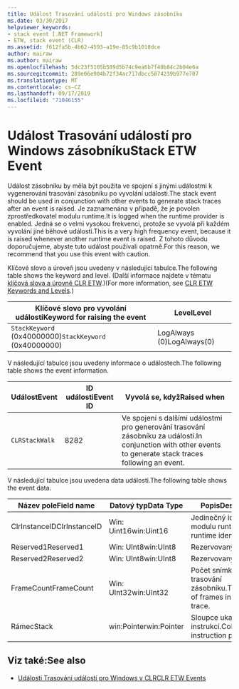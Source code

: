```yaml
---
title: Událost Trasování událostí pro Windows zásobníku
ms.date: 03/30/2017
helpviewer_keywords:
- stack event [.NET Framework]
- ETW, stack event (CLR)
ms.assetid: f612fa5b-4b62-4593-a19e-85c9b1018dce
author: mairaw
ms.author: mairaw
ms.openlocfilehash: 5dc23f5105b589d5b74c9ea6b7f40b84c2b04e6a
ms.sourcegitcommit: 289e06e904b72f34ac717dbcc5074239b977e707
ms.translationtype: MT
ms.contentlocale: cs-CZ
ms.lasthandoff: 09/17/2019
ms.locfileid: "71046155"
---
```

# <a name="stack-etw-event"></a><span data-ttu-id="8f7c0-102">Událost Trasování událostí pro Windows zásobníku</span><span class="sxs-lookup"><span data-stu-id="8f7c0-102">Stack ETW Event</span></span>
<span data-ttu-id="8f7c0-103">Událost zásobníku by měla být použita ve spojení s jinými událostmi k vygenerování trasování zásobníku po vyvolání události.</span><span class="sxs-lookup"><span data-stu-id="8f7c0-103">The stack event should be used in conjunction with other events to generate stack traces after an event is raised.</span></span> <span data-ttu-id="8f7c0-104">Je zaznamenána v případě, že je povolen zprostředkovatel modulu runtime.</span><span class="sxs-lookup"><span data-stu-id="8f7c0-104">It is logged when the runtime provider is enabled.</span></span> <span data-ttu-id="8f7c0-105">Jedná se o velmi vysokou frekvenci, protože se vyvolá při každém vyvolání jiné běhové události.</span><span class="sxs-lookup"><span data-stu-id="8f7c0-105">This is a very high frequency event, because it is raised whenever another runtime event is raised.</span></span> <span data-ttu-id="8f7c0-106">Z tohoto důvodu doporučujeme, abyste tuto událost používali opatrně.</span><span class="sxs-lookup"><span data-stu-id="8f7c0-106">For this reason, we recommend that you use this event with caution.</span></span>  
  
 <span data-ttu-id="8f7c0-107">Klíčové slovo a úroveň jsou uvedeny v následující tabulce.</span><span class="sxs-lookup"><span data-stu-id="8f7c0-107">The following table shows the keyword and level.</span></span> <span data-ttu-id="8f7c0-108">(Další informace najdete v tématu [klíčová slova a úrovně CLR ETW](clr-etw-keywords-and-levels.md).)</span><span class="sxs-lookup"><span data-stu-id="8f7c0-108">(For more information, see [CLR ETW Keywords and Levels](clr-etw-keywords-and-levels.md).)</span></span>  
  
|<span data-ttu-id="8f7c0-109">Klíčové slovo pro vyvolání události</span><span class="sxs-lookup"><span data-stu-id="8f7c0-109">Keyword for raising the event</span></span>|<span data-ttu-id="8f7c0-110">Level</span><span class="sxs-lookup"><span data-stu-id="8f7c0-110">Level</span></span>|  
|-----------------------------------|-----------|  
|<span data-ttu-id="8f7c0-111">`StackKeyword` (0x40000000)</span><span class="sxs-lookup"><span data-stu-id="8f7c0-111">`StackKeyword` (0x40000000)</span></span>|<span data-ttu-id="8f7c0-112">LogAlways (0)</span><span class="sxs-lookup"><span data-stu-id="8f7c0-112">LogAlways(0)</span></span>|  
  
 <span data-ttu-id="8f7c0-113">V následující tabulce jsou uvedeny informace o událostech.</span><span class="sxs-lookup"><span data-stu-id="8f7c0-113">The following table shows the event information.</span></span>  
  
|<span data-ttu-id="8f7c0-114">Událost</span><span class="sxs-lookup"><span data-stu-id="8f7c0-114">Event</span></span>|<span data-ttu-id="8f7c0-115">ID události</span><span class="sxs-lookup"><span data-stu-id="8f7c0-115">Event ID</span></span>|<span data-ttu-id="8f7c0-116">Vyvolá se, když</span><span class="sxs-lookup"><span data-stu-id="8f7c0-116">Raised when</span></span>|  
|-----------|--------------|-----------------|  
|`CLRStackWalk`|<span data-ttu-id="8f7c0-117">82</span><span class="sxs-lookup"><span data-stu-id="8f7c0-117">82</span></span>|<span data-ttu-id="8f7c0-118">Ve spojení s dalšími událostmi pro generování trasování zásobníku za událostí.</span><span class="sxs-lookup"><span data-stu-id="8f7c0-118">In conjunction with other events to generate stack traces following an event.</span></span>|  
  
 <span data-ttu-id="8f7c0-119">V následující tabulce jsou uvedena data události.</span><span class="sxs-lookup"><span data-stu-id="8f7c0-119">The following table shows the event data.</span></span>  
  
|<span data-ttu-id="8f7c0-120">Název pole</span><span class="sxs-lookup"><span data-stu-id="8f7c0-120">Field name</span></span>|<span data-ttu-id="8f7c0-121">Datový typ</span><span class="sxs-lookup"><span data-stu-id="8f7c0-121">Data Type</span></span>|<span data-ttu-id="8f7c0-122">Popis</span><span class="sxs-lookup"><span data-stu-id="8f7c0-122">Description</span></span>|  
|----------------|---------------|-----------------|  
|<span data-ttu-id="8f7c0-123">ClrInstanceID</span><span class="sxs-lookup"><span data-stu-id="8f7c0-123">ClrInstanceID</span></span>|<span data-ttu-id="8f7c0-124">Win: Uint16</span><span class="sxs-lookup"><span data-stu-id="8f7c0-124">win:Uint16</span></span>|<span data-ttu-id="8f7c0-125">Jedinečný identifikátor modulu runtime.</span><span class="sxs-lookup"><span data-stu-id="8f7c0-125">Unique runtime identifier.</span></span>|  
|<span data-ttu-id="8f7c0-126">Reserved1</span><span class="sxs-lookup"><span data-stu-id="8f7c0-126">Reserved1</span></span>|<span data-ttu-id="8f7c0-127">Win: UInt8</span><span class="sxs-lookup"><span data-stu-id="8f7c0-127">win:UInt8</span></span>|<span data-ttu-id="8f7c0-128">Rezervovaný.</span><span class="sxs-lookup"><span data-stu-id="8f7c0-128">Reserved.</span></span>|  
|<span data-ttu-id="8f7c0-129">Reserved2</span><span class="sxs-lookup"><span data-stu-id="8f7c0-129">Reserved2</span></span>|<span data-ttu-id="8f7c0-130">Win: UInt8</span><span class="sxs-lookup"><span data-stu-id="8f7c0-130">win:UInt8</span></span>|<span data-ttu-id="8f7c0-131">Rezervovaný.</span><span class="sxs-lookup"><span data-stu-id="8f7c0-131">Reserved.</span></span>|  
|<span data-ttu-id="8f7c0-132">FrameCount</span><span class="sxs-lookup"><span data-stu-id="8f7c0-132">FrameCount</span></span>|<span data-ttu-id="8f7c0-133">Win: UInt32</span><span class="sxs-lookup"><span data-stu-id="8f7c0-133">win:UInt32</span></span>|<span data-ttu-id="8f7c0-134">Počet snímků v trasování zásobníku.</span><span class="sxs-lookup"><span data-stu-id="8f7c0-134">The number of frames in the stack trace.</span></span>|  
|<span data-ttu-id="8f7c0-135">Rámec</span><span class="sxs-lookup"><span data-stu-id="8f7c0-135">Stack</span></span>|<span data-ttu-id="8f7c0-136">win:Pointer</span><span class="sxs-lookup"><span data-stu-id="8f7c0-136">win:Pointer</span></span>|<span data-ttu-id="8f7c0-137">Sloupce ukazatelů instrukcí.</span><span class="sxs-lookup"><span data-stu-id="8f7c0-137">Columns of instruction pointers.</span></span>|  
  
## <a name="see-also"></a><span data-ttu-id="8f7c0-138">Viz také:</span><span class="sxs-lookup"><span data-stu-id="8f7c0-138">See also</span></span>

- [<span data-ttu-id="8f7c0-139">Události Trasování událostí pro Windows v CLR</span><span class="sxs-lookup"><span data-stu-id="8f7c0-139">CLR ETW Events</span></span>](clr-etw-events.md)
